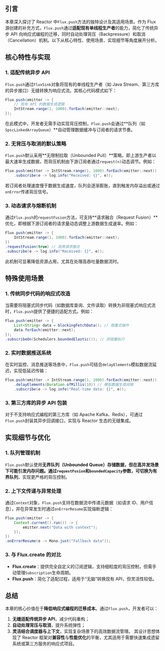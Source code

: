 ## 引言

本章深入探讨了 Reactor 中`Flux.push`方法的独特设计及其适用场景。作为 Flux 源创建的补充方式，`Flux.push`通过**适配现有单线程生产者**的能力，简化了传统异步 API 向响应式编程的迁移，同时自动处理背压（Backpressure）和取消（Cancellation）机制。以下从核心特性、使用场景、实现细节等角度展开分析。

## 核心特性与实现

### 1. **适配传统异步 API**

`Flux.push`通过`FluxSink`对象将现有的单线程生产者（如 Java Stream、第三方库的异步接口）无缝转换为响应式流。其核心代码模式如下：

```java
Flux.push(emitter -> {
    // 现有 API 的数据生成逻辑
    IntStream.range(1, 1000).forEach(emitter::next);
});
```

在此模式中，开发者无需手动实现背压控制，`Flux.push`会通过**队列（如`SpscLinkedArrayQueue`）**自动管理数据缓冲与订阅者的请求节奏。

### 2. **无背压与取消的默认策略**

`Flux.push`默认采用**无限制拉取（Unbounded Pull）**策略，即上游生产者以最大速率生成数据，而背压机制由下游订阅者通过`request(n)`动态调节。例如：

```java
Flux.push(emitter -> IntStream.range(1, 1000).forEach(emitter::next))
    .subscribe(e -> log.info("Received: {}", e));
```

若订阅者处理速度慢于数据生成速度，队列会逐渐膨胀，直到触发内存溢出或通过`onError`传递背压信号。

### 3. **动态请求与熔断机制**

通过`Flux.push`的`requestFusion`方法，可支持**请求融合（Request Fusion）**优化，即根据下游订阅者的请求量动态调整上游数据生成速率。例如：

```java
Flux.push(emitter -> {
    IntStream.range(1, 1000).forEach(emitter::next);
})
.requestFusion(true) // 启用请求融合
.subscribe(e -> log.info("Received: {}", e));
```

此机制可显著降低资源占用，尤其在处理高吞吐量数据流时。

## 特殊使用场景

### 1. **传统同步代码的响应式改造**

当需要将阻塞式同步代码（如数据库查询、文件读取）转换为非阻塞式响应式流时，`Flux.push`提供了便捷的适配方式。例如：

```java
Flux.push(emitter -> {
    List<String> data = blockingFetchData(); // 阻塞式操作
    data.forEach(emitter::next);
});
.subscribeOn(Schedulers.boundedElastic()); // 非阻塞执行
```

### 2. **实时数据推送系统**

在实时监控、消息推送等场景中，`Flux.push`可结合`delayElements`模拟数据流延迟，实现低延迟传输：

```java
Flux.push(emitter -> IntStream.range(1, 1000).forEach(emitter::next))
    .delayElements(Duration.ofMillis(10)) // 模拟数据生成间隔
    .subscribe(e -> log.info("Real-time data: {}", e));
```

### 3. **第三方库的异步 API 包装**

对于不支持响应式编程的第三方库（如 Apache Kafka、Redis），可通过`Flux.push`封装其异步回调接口，实现与 Reactor 生态的无缝集成。

## 实现细节与优化

### 1. **队列管理机制**

`Flux.push`默认使用**无界队列（Unbounded Queue）**存储数据，但在高并发场景下可能引发内存问题。通过`requestFusion`和`boundedCapacity`参数，可切换为**有界队列**，实现更严格的背压控制。

### 2. **上下文传递与异常处理**

通过`Context`对象，`Flux.push`支持在数据流中传递元数据（如请求 ID、用户信息），并在异常发生时通过`onErrorResume`实现熔断逻辑：

```java
Flux.push(emitter -> {
    Context.current().run(() -> {
        emitter.next("Data with context");
    });
})
.onErrorResume(e -> Mono.just("Fallback data"));
```

### 3. **与 Flux.create 的对比**

- **Flux.create**：提供完全自定义的订阅逻辑，支持细粒度的背压控制，但需手动管理`Subscription`生命周期。
- **Flux.push**：简化了适配过程，适用于“无脑”转换现有 API，但灵活性较低。

## 总结

本章的核心价值在于**降低响应式编程的迁移成本**。通过`Flux.push`，开发者可以：

1. **无缝适配传统异步 API**，减少代码重构；
2. **自动处理背压与取消**，提升系统弹性；
3. **灵活结合调度器与上下文**，实现复杂场景下的高效数据流管理。
   其设计思想体现了 Reactor 框架对​**​兼容性​**​与​**​性能优化​**​的平衡，尤其适用于需要快速集成遗留系统或第三方服务的响应式项目。